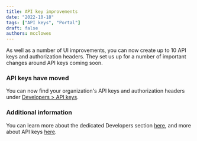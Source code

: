 ```yaml
---
title: API key improvements
date: "2022-10-18"
tags: ["API keys", "Portal"]
draft: false
authors: mcclowes
---
```


As well as a number of UI improvements, you can now create up to 10 API keys and authorization headers. They set us up for a number of important changes around API keys coming soon.

<!--truncate-->

### API keys have moved

You can now find your organization's API keys and authorization headers under [Developers > API keys](https://app.codat.io/developers/api-keys).

### Additional information

You can learn more about the dedicated Developers section [here](/portal-for-developers), and more about API keys [here](/using-the-api/authentication).
